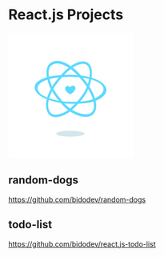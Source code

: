 # React.js Projects

![react](./img/react.gif)

## random-dogs
https://github.com/bidodev/random-dogs

## todo-list
https://github.com/bidodev/react.js-todo-list